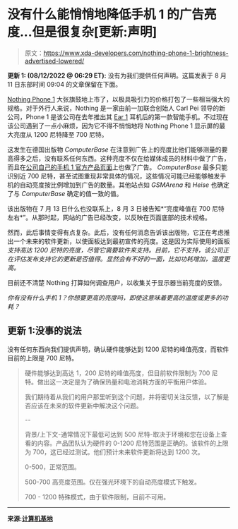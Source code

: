 # 没有什么能悄悄地降低手机 1 的广告亮度...但是很复杂[更新:声明]

> 原文：<https://www.xda-developers.com/nothing-phone-1-brightness-advertised-lowered/>

**更新 1: (08/12/2022 @ 06:29 ET):** 没有为我们提供任何声明。这篇发表于 8 月 11 日东部时间 09:04 的文章保留在下面。

[Nothing Phone 1](https://www.xda-developers.com/nothing-phone-1-review/) 大张旗鼓地上市了，以极具吸引力的价格打包了一些相当强大的规格。对于外行人来说，Nothing 是一家由前一加联合创始人 Carl Pei 领导的新公司，Phone 1 是该公司在去年推出其 [Ear 1](https://www.xda-developers.com/nothing-ear-1-review/) 耳机后的第一款智能手机。不过现在该公司遇到了一点小麻烦，因为它不得不悄悄地将 Nothing Phone 1 显示屏的最大亮度从 1200 尼特降至 700 尼特。

这发生在德国出版物 *ComputerBase* 在注意到广告上的亮度比他们能够测量的要高得多之后，没有联系任何东西。这种亮度不仅在给媒体成员的材料中做了广告，而且在[公司自己的手机 1 官方产品页面](https://web.archive.org/web/20220000000000*/https://de.nothing.tech/pages/phone-1)上也做了广告。 *ComputerBase* 最多只能识别近 700 尼特，甚至试图重现非常具体的情况，这些情况可能已经能够触发手机的自动亮度按比例增加到广告的数量。其他站点如 *GSMArena* 和 *Heise* 也确定了与 *ComputerBase* 确定的值一致的值。

该出版物在 7 月 13 日什么也没联系上，8 月 3 日被告知*“亮度峰值在 700 尼特左右*”。从那时起，网站的广告已经改变，以反映在页面底部的技术规格。

然而，此后事情变得有点复杂。此后，没有任何消息告诉该出版物，它正在考虑推出一个未来的软件更新，以使面板达到最初宣传的亮度。这是因为实际使用的面板*支持高达 1200 尼特的亮度，尽管它需要软件来支持。目前，它不支持，该公司正在评估发布支持它的更新是否值得。显然会有不好的一面，比如功耗增加，温度更高。*

目前还不清楚 Nothing 打算如何调查用户，以收集关于显示器当前亮度的反馈。

*你有没有什么手机 1？你想要更高的亮度吗，即使这意味着更高的温度或更多的功耗？*

## 更新 1:没事的说法

没有任何东西向我们提供声明，确认硬件能够达到 1200 尼特的峰值亮度，而软件目前的上限是 700 尼特。

> 硬件能够达到高达 1，200 尼特的峰值亮度，但目前软件限制为 700 尼特。做出这一决定是为了确保热量和电池消耗方面的平衡用户体验。
> 
> 我们期待着从我们的用户那里听到这个问题，并将密切关注反馈，以了解是否应该在未来的软件更新中解决这个问题。
> 
> --
> 
> 背景/上下文-通常情况下最低可达到 500 尼特-取决于环境和您在设备上查看的内容。产品团队认为硬件的 0-1200 尼特范围是正确的。该软件的上限为 700，这已经过测试。他们预计未来软件更新将达到 1200 次。
> 
> 0-500，正常范围。
> 
> 500-700 高亮度范围。仅在强光环境下的自动亮度模式下触发。
> 
> 700 - 1200 特殊模式，由于软件限制，目前不可用。

* * *

**来源:[计算机基地](https://www.computerbase.de/2022-08/nothing-phone-1-beworbene-display-helligkeit-auf-700-cd-m2-reduziert/)**